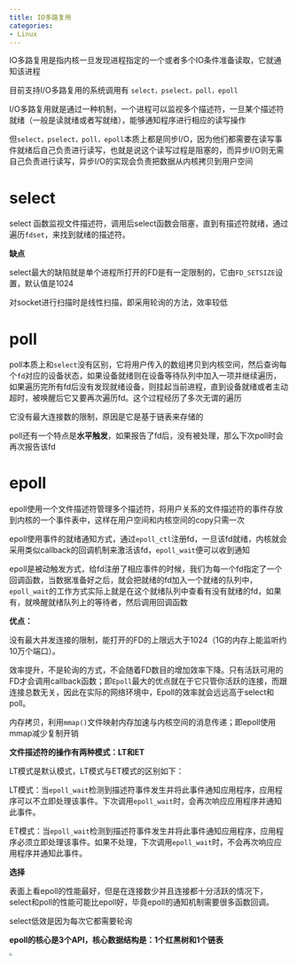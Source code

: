 ```yaml
---
title: IO多路复用
categories: 
- Linux
---
```


IO多路复用是指内核一旦发现进程指定的一个或者多个IO条件准备读取，它就通知该进程

目前支持I/O多路复用的系统调用有 `select，pselect，poll，epoll`

I/O多路复用就是通过一种机制，一个进程可以监视多个描述符，一旦某个描述符就绪（一般是读就绪或者写就绪），能够通知程序进行相应的读写操作

但`select，pselect，poll，epoll`本质上都是同步I/O，因为他们都需要在读写事件就绪后自己负责进行读写，也就是说这个读写过程是阻塞的，而异步I/O则无需自己负责进行读写，异步I/O的实现会负责把数据从内核拷贝到用户空间

# select

select 函数监视文件描述符，调用后select函数会阻塞，直到有描述符就绪，通过遍历`fdset`，来找到就绪的描述符。

**缺点**

select最大的缺陷就是单个进程所打开的FD是有一定限制的，它由`FD_SETSIZE`设置，默认值是1024

对socket进行扫描时是线性扫描，即采用轮询的方法，效率较低

# poll

poll本质上和`select`没有区别，它将用户传入的数组拷贝到内核空间，然后查询每个`fd`对应的设备状态，如果设备就绪则在设备等待队列中加入一项并继续遍历，如果遍历完所有fd后没有发现就绪设备，则挂起当前进程，直到设备就绪或者主动超时，被唤醒后它又要再次遍历fd。这个过程经历了多次无谓的遍历

它没有最大连接数的限制，原因是它是基于链表来存储的

poll还有一个特点是**水平触发**，如果报告了fd后，没有被处理，那么下次poll时会再次报告该fd

# epoll

epoll使用一个文件描述符管理多个描述符，将用户关系的文件描述符的事件存放到内核的一个事件表中，这样在用户空间和内核空间的copy只需一次

epoll使用事件的就绪通知方式，通过`epoll_ctl`注册fd，一旦该fd就绪，内核就会采用类似callback的回调机制来激活该fd，`epoll_wait`便可以收到通知

epoll是被动触发方式，给fd注册了相应事件的时候，我们为每一个fd指定了一个回调函数，当数据准备好之后，就会把就绪的fd加入一个就绪的队列中，`epoll_wait`的工作方式实际上就是在这个就绪队列中查看有没有就绪的fd，如果有，就唤醒就绪队列上的等待者，然后调用回调函数

**优点：**

没有最大并发连接的限制，能打开的FD的上限远大于1024（1G的内存上能监听约10万个端口）。

效率提升，不是轮询的方式，不会随着FD数目的增加效率下降。只有活跃可用的FD才会调用callback函数；即`Epoll`最大的优点就在于它只管你活跃的连接，而跟连接总数无关，因此在实际的网络环境中，Epoll的效率就会远远高于select和poll。

内存拷贝，利用`mmap()`文件映射内存加速与内核空间的消息传递；即epoll使用mmap减少复制开销

**文件描述符的操作有两种模式：LT和ET**

LT模式是默认模式，LT模式与ET模式的区别如下：

LT模式：当`epoll_wait`检测到描述符事件发生并将此事件通知应用程序，应用程序可以不立即处理该事件。下次调用`epoll_wait`时，会再次响应应用程序并通知此事件。

ET模式：当`epoll_wait`检测到描述符事件发生并将此事件通知应用程序，应用程序必须立即处理该事件。如果不处理，下次调用`epoll_wait`时，不会再次响应应用程序并通知此事件。

**选择**

表面上看epoll的性能最好，但是在连接数少并且连接都十分活跃的情况下，select和poll的性能可能比epoll好，毕竟epoll的通知机制需要很多函数回调。

select低效是因为每次它都需要轮询

**epoll的核心是3个API，核心数据结构是：1个红黑树和1个链表**

<img src="https://xiaoflyfish.oss-cn-beijing.aliyuncs.com/image/20210214150916.png" style="zoom:33%;" />